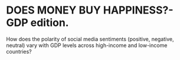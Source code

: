 # DOES MONEY BUY HAPPINESS?- GDP edition.

How does the polarity of social media sentiments (positive, negative, neutral) vary with GDP levels across high-income and low-income countries?

